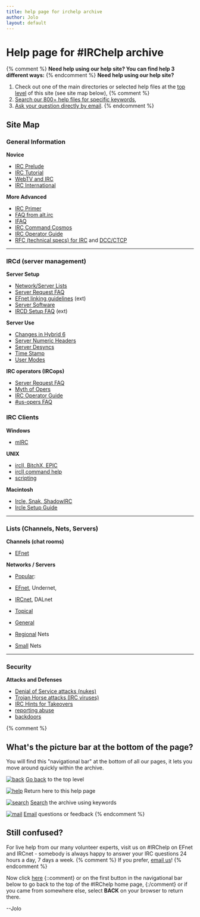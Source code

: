 ```yaml
---
title: help page for irchelp archive
author: Jolo
layout: default
---
```

# Help page for #IRChelp archive

{% comment %}
**Need help using our help site? You can find help 3 different ways:**
{% endcomment %}
**Need help using our help site?**

  1. Check out one of the main directories or selected help files at the 
     [top level](/irchelp/) of this site (see site map below),
{% comment %}
  2. [Search our 800+ help files for specific keywords](/irchelp/search_engine.cgi),
  3. [Ask your question directly by email](/irchelp/mail.cgi).
{% endcomment %}

## Site Map

### General Information

**Novice**

  * [IRC Prelude](/faq/new2irc.html)
  * [IRC Tutorial](/faq/irctutorial.html)
  * [WebTV and IRC](/misc/webtv.html)
  * [IRC International](/misc/foreign.html)     

**More Advanced**

  * [IRC Primer](/faq/ircprimer.html)
  * [FAQ from alt.irc](/faq/)
  * [IFAQ](/faq/ifaq.html)
  * [IRC Command Cosmos](/misc/ccosmos.html)
  * [IRC Operator Guide](/ircd/ircopguide.html)
  * [RFC (technical specs) for IRC](/protocol/rfc/) and [DCC/CTCP](/protocol/ctcpspec.html)

* * *

### IRCd (server management)

**Server Setup**

  * [Network/Server Lists](/networks/)
  * [Server Request FAQ](/ircd/server-request.html)
  * [EFnet linking guidelines](ftp://ftp.blackened.com/pub/irc/new-server-guidelines) (ext)
  * [Server Software](/ircd/)
  * [IRCD Setup FAQ](http://www.alleged.com/faq/) (ext)      

**Server Use**

  * [Changes in Hybrid 6](/ircd/hybrid/hybrid6.html)
  * [Server Numeric Headers](/ircd/numerics.html)
  * [Server Desyncs](/ircd/desync.html)
  * [Time Stamp](/ircd/ircserv.html)
  * [User Modes](/misc/umodes.html)     

**IRC operators (IRCops)**

  * [Server Request FAQ](/ircd/server-request.html)
  * [Myth of Opers](/ircd/opermyth.html)
  * [IRC Operator Guide](/ircd/ircopguide.html)
  * [#us-opers FAQ](/ircd/usfaq.html)

### IRC Clients

**Windows**

  * [mIRC](/clients/windows/mirc/)     

**UNIX**

  * [ircII, BitchX, EPIC](/clients/unix/ircii/)
  * [ircII command help](/clients/unix/ircii/commands/)
  * [scripting](/script/)

**Macintosh**

  * [Ircle, Snak, ShadowIRC](/clients/mac/)
  * [Ircle Setup Guide](/clients/mac/ircle_setup.html)

* * *

### Lists (Channels, Nets, Servers)

**Channels (chat rooms)**

  * [EFnet](/chanlist/)     

**Networks / Servers**

  * [Popular](/networks/popular.html):
  * [EFnet](/networks/efnet/servers.html), Undernet,
  * [IRCnet](/networks/ircnet/serverlist.html), DALnet

  * [Topical](/networks/topical.html) 
  * [General](/networks/general.html) 
  * [Regional](/networks/regional.html) Nets
  * [Small](/networks/small.html) Nets

* * *

### Security

**Attacks and Defenses**

  * [Denial of Service attacks (nukes)](/nuke/)
  * [Trojan Horse attacks (IRC viruses)](/security/trojan.html)
  * [IRC Hints for Takeovers](/misc/hints.html)
  * [reporting abuse](/security/irclog.html)
  * [backdoors](/security/irc-backdoor.txt)

{% comment %}
## What's the picture bar at the bottom of the page?

You will find this "navigational bar" at the bottom of all our pages, it lets
you move around quickly within the archive.

[![back](/irchelp/Pix/ihback.gif)](/irchelp/) [Go back](/irchelp/) to the top
level

[![help](/irchelp/Pix/ihhelp.gif)](/irchelp/help.html) Return here to this
help page

[![search](/irchelp/Pix/ihsearch.gif)](/irchelp/search_engine.cgi)
[Search](/irchelp/search_engine.cgi) the archive using keywords

[![mail](/irchelp/Pix/ihmail.gif)](/irchelp/mail.cgi) [Email](mail.cgi)
questions or feedback
{% endcomment %}

## Still confused?

For live help from our many volunteer experts, visit us on #IRChelp on EFnet
and IRCnet - somebody is always happy to answer your IRC questions 24 hours a
day, 7 days a week. 
{% comment %}
If you prefer, [email us](/irchelp/mail.cgi)!
{% endcomment %}

Now click [here](/irchelp/) 
{::comment}
or on the first button in the navigational bar below to go back to the top of the #IRChelp home page, 
{:/comment}
or if you came from
somewhere else, select **BACK** on your browser to return there.

--Jolo
